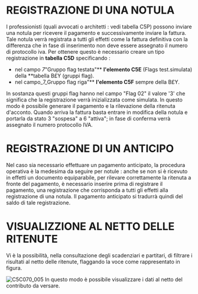 # REGISTRAZIONE DI UNA NOTULA

I professionisti (quali avvocati o architetti :  vedi tabella C5P) possono inviare una notula per ricevere il pagamento e successivamente inviare la fattura. Tale notula verrà registrata a tutti gli effetti come la fattura definitiva con la differenza che in fase di inserimento non deve essere assegnato il numero di protocollo iva.
Per ottenere questo è necessario creare un tipo registrazione in **tabella C5D** specificando : 
 - nel campo _7_"Gruppo flag testata"** **l'elemento C5E** (Flags test.simulata) della  **tabella B£Y (gruppi flag).
 - nel campo_7_Gruppo flag riga"**  **l'elemento C5F** sempre della B£Y.

In sostanza questi gruppi flag hanno nel campo "Flag 02" il valore '3' che significa che la registrazione verrà inizializzata come simulata.
In questo modo è possibile generare il pagamento e la rilevazione della ritenuta d'acconto. Quando arriva la fattura basta entrare in modifica della notula e portarla da stato 3 "sospesa" a 6 "attiva"; in fase di conferma verrà assegnato il numero protocollo IVA.

# REGISTRAZIONE DI UN ANTICIPO

Nel caso sia necessario effettuare un pagamento anticipato, la procedura operativa è la medesima da seguire per notule :  anche se non si è ricevuto in effetti un documento equiparabile, per rilevare correttamente la ritenuta a fronte del pagamento, è necessario inserire prima di registrare il pagamento, una registrazione che corrisponda a tutti gli effetti alla registrazione di una notula. Il pagamento anticipato si tradurrà quindi del saldo di tale registrazione.

# VISUALIZZIONE AL NETTO DELLE RITENUTE

Vi è la possibilità, nella consultazione degli scadenziari e partitari, di filtrare i risultati al netto delle ritenute, flaggando la voce come rappresentato in figura.

![C5C070_005](http://doc.smeup.com/immagini/C5C070_05/C5C070_005.png)
In questo modo è possibile visualizzare i dati al netto del contributo da versare.
